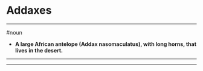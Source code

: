 # Addaxes
---
#noun
- **A large African antelope (Addax nasomaculatus), with long horns, that lives in the desert.**
---
---
